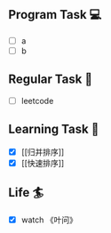 

## Program Task  💻
- [ ] a
- [ ] b

## Regular Task  🤡
- [ ] leetcode

## Learning Task 🎯
- [x] [[归并排序]]
- [x] [[快速排序]]

## Life 🏄
- [x] watch 《叶问》